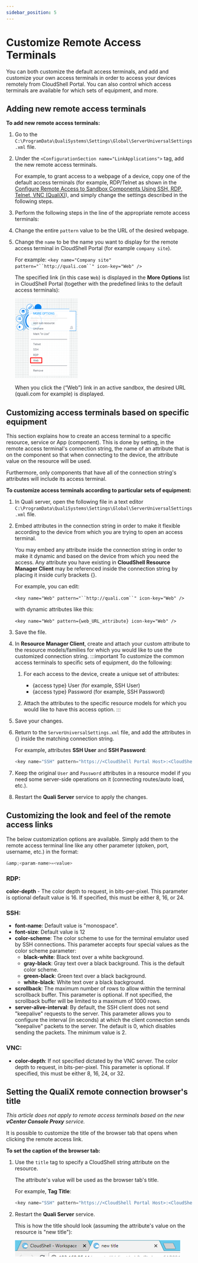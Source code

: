 ```yaml
---
sidebar_position: 5
---
```


# Customize Remote Access Terminals

You can both customize the default access terminals, and add and customize your own access terminals in order to access your devices remotely from CloudShell Portal. You can also control which access terminals are available for which sets of equipment, and more.

## Adding new remote access terminals

**To add new remote access terminals:**

1. Go to the `C:\ProgramData\QualiSystems\Settings\Global\ServerUniversalSettings.xml` file.
2. Under the `<ConfigurationSection name="LinkApplications">` tag, add the new remote access terminals.
    
    For example, to grant access to a webpage of a device, copy one of the default access terminals (for example, RDP/Telnet as shown in the [Configure Remote Access to Sandbox Components Using SSH, RDP, Telnet, VNC (QualiX)](./configure-remote-access.md)), and simply change the settings described in the following steps.
    
3. Perform the following steps in the line of the appropriate remote access terminals:
4. Change the entire `pattern` value to be the URL of the desired webpage.
5. Change the `name` to be the name you want to display for the remote access terminal in CloudShell Portal (for example `company site`).
    
    For example: `<key name="Company site" pattern="``http://quali.com``" icon-key="Web" />`
    
    The specified link (in this case `Web`) is displayed in the **More Options** list in CloudShell Portal (together with the predefined links to the default access terminals):
    
    ![](/Images/QualiX/Customizing-remote-access.png)
    
    When you click the (“Web”) link in an active sandbox, the desired URL (quali.com for example) is displayed.
    

## Customizing access terminals based on specific equipment

This section explains how to create an access terminal to a specific resource, service or App (component). This is done by setting, in the remote access terminal's connection string, the name of an attribute that is on the component so that when connecting to the device, the attribute value on the resource will be used.

Furthermore, only components that have all of the connection string's attributes will include its access terminal.

**To customize access terminals according to particular sets of equipment:**

1. In Quali server, open the following file in a text editor `C:\ProgramData\QualiSystems\Settings\Global\ServerUniversalSettings.xml` file.
    
2. Embed attributes in the connection string in order to make it flexible according to the device from which you are trying to open an access terminal.
    
    You may embed any attribute inside the connection string in order to make it dynamic and based on the device from which you need the access. Any attribute you have existing in **CloudShell Resource Manager Client** may be referenced inside the connection string by placing it inside curly brackets \{\}.
    
    For example, you can edit:
    
    `<key name="Web" pattern="``http://quali.com``" icon-key="Web" />`
    
    with dynamic attributes like this:
    
    `<key name="Web" pattern={web_URL_attribute} icon-key="Web" />`
    
3. Save the file.
4. In **Resource Manager Client**, create and attach your custom attribute to the resource models/families for which you would like to use the customized connection string.
    :::important
    To customize the common access terminals to specific sets of equipment, do the following:
    
    1. For each access to the device, create a unique set of attributes:
        
        - \{access type\} User (for example, SSH User)
        - \{access type\} Password (for example, SSH Password)
    2. Attach the attributes to the specific resource models for which you would like to have this access option.
    :::

2. Save your changes.
    
3. Return to the `ServerUniversalSettings.xml` file, and add the attributes in \{\} inside the matching connection string.
    
    For example, attributes **SSH User** and **SSH Password**:
    
    ```javascript
    <key name="SSH" pattern="https://<CloudShell Portal Host>:<CloudShell Portal Port>/Qx/connect?qualix=<VM IP>&amp;qualixType=https&amp;ssh{qid}&amp;qtoken={qtoken}&amp;hostname={Address}&amp;protocol=ssh&amp;port=22&amp;username={SSH User}&amp;password={SSH Password}" icon-key="SSH" />
    ```
    
4. Keep the original `User` and `Password` attributes in a resource model if you need some server-side operations on it (connecting routes/auto load, etc.).
5. Restart the **Quali Server** service to apply the changes.

## Customizing the look and feel of the remote access links

The below customization options are available. Simply add them to the remote access terminal line like any other parameter (qtoken, port, username, etc.) in the format:

```javascript
&amp;<param-name>=<value>
```

### RDP:

**color-depth** - The color depth to request, in bits-per-pixel. This parameter is optional default value is 16. If specified, this must be either 8, 16, or 24.

### SSH:

- **font-name**: Default value is "monospace".
- **font-size**: Default value is 12
- **color-scheme**: The color scheme to use for the terminal emulator used by SSH connections. This parameter accepts four special values as the color scheme parameter:
    - **black-white**: Black text over a white background.
    - **gray-black**: Gray text over a black background. This is the default color scheme.
    - **green-black**: Green text over a black background.
    - **white-black**: White text over a black background.
- **scrollback**: The maximum number of rows to allow within the terminal scrollback buffer. This parameter is optional. If not specified, the scrollback buffer will be limited to a maximum of 1000 rows.
- **server-alive-interval**: By default, the SSH client does not send "keepalive" requests to the server. This parameter allows you to configure the interval (in seconds) at which the client connection sends "keepalive" packets to the server. The default is 0, which disables sending the packets. The minimum value is 2.

### VNC:

- **color-depth**: If not specified dictated by the VNC server. The color depth to request, in bits-per-pixel. This parameter is optional. If specified, this must be either 8, 16, 24, or 32.

## Setting the QualiX remote connection browser's title

*This article does not apply to remote access terminals based on the new **vCenter Console Proxy** service.*

It is possible to customize the title of the browser tab that opens when clicking the remote access link.

**To set the caption of the browser tab:**

1. Use the `title` tag to specify a CloudShell string attribute on the resource.
    
    The attribute's value will be used as the browser tab's title.
    
    For example, **Tag Title**:
    
    ```javascript
    <key name="SSH" pattern="https://<CloudShell Portal Host>:<CloudShell Portal Port>/Qx/connect?qualix=<VM IP>&amp;qualixType=https&amp;ssh{qid}&amp;qtoken={qtoken}&amp;hostname={Address}&amp;protocol=ssh&amp;port=22&amp;username={SSH User}&amp;password={SSH Password}&amp;title={Tag Title}" icon-key="SSH" />
    ```
    
2. Restart the **Quali Server** service.
    
    This is how the title should look (assuming the attribute's value on the resource is "new title"):
    
    ![](/Images/QualiX/QualiXTabTitle.png)